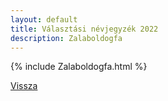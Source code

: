 ```yaml
---
layout: default
title: Választási névjegyzék 2022
description: Zalaboldogfa
---
```


{% include Zalaboldogfa.html %}

[Vissza](./)